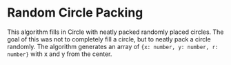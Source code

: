 # Random Circle Packing
This algorithm fills in Circle with neatly packed randomly placed circles. The goal of this was not to completely fill a circle, but to neatly pack a circle randomly. The algorithm generates an array of `{x: number, y: number, r: number}` with x and y from the center.
